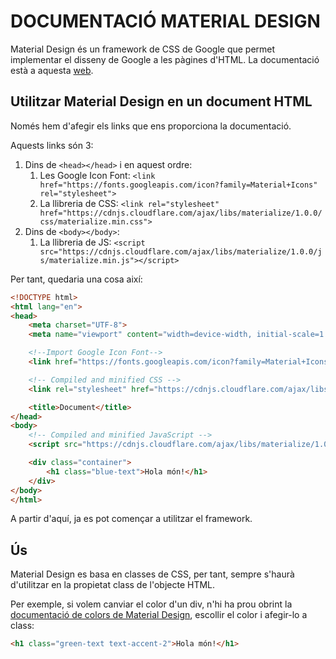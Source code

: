 # DOCUMENTACIÓ MATERIAL DESIGN

Material Design és un framework de CSS de Google que permet implementar el disseny de Google a les pàgines d'HTML. La documentació està a aquesta [web](https://materializecss.com/getting-started.html).

## Utilitzar Material Design en un document HTML

Només hem d'afegir els links que ens proporciona la documentació.

Aquests links són 3:
1. Dins de `<head></head>` i en aquest ordre:
   1. Les Google Icon Font: `<link href="https://fonts.googleapis.com/icon?family=Material+Icons" rel="stylesheet">`
   2. La llibreria de CSS: `<link rel="stylesheet" href="https://cdnjs.cloudflare.com/ajax/libs/materialize/1.0.0/css/materialize.min.css">`
2. Dins de `<body></body>`:
   1. La llibreria de JS: `<script src="https://cdnjs.cloudflare.com/ajax/libs/materialize/1.0.0/js/materialize.min.js"></script>`

Per tant, quedaria una cosa així:

```html
<!DOCTYPE html>
<html lang="en">
<head>
    <meta charset="UTF-8">
    <meta name="viewport" content="width=device-width, initial-scale=1.0">

    <!--Import Google Icon Font-->
    <link href="https://fonts.googleapis.com/icon?family=Material+Icons" rel="stylesheet">

    <!-- Compiled and minified CSS -->
    <link rel="stylesheet" href="https://cdnjs.cloudflare.com/ajax/libs/materialize/1.0.0/css/materialize.min.css">

    <title>Document</title>
</head>
<body>
    <!-- Compiled and minified JavaScript -->
    <script src="https://cdnjs.cloudflare.com/ajax/libs/materialize/1.0.0/js/materialize.min.js"></script>    

    <div class="container">
        <h1 class="blue-text">Hola món!</h1>
    </div>
</body>
</html>
```

A partir d'aquí, ja es pot començar a utilitzar el framework.

## Ús

Material Design es basa en classes de CSS, per tant, sempre s'haurà d'utilitzar en la propietat class de l'objecte HTML.

Per exemple, si volem canviar el color d'un div, n'hi ha prou obrint la [documentació de colors de Material Design](https://materializecss.com/color.html), escollir el color i afegir-lo a class: 
```html
<h1 class="green-text text-accent-2">Hola món!</h1>
```